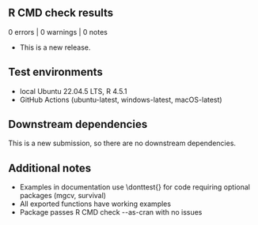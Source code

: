 ## R CMD check results

0 errors | 0 warnings | 0 notes

* This is a new release.

## Test environments

* local Ubuntu 22.04.5 LTS, R 4.5.1
* GitHub Actions (ubuntu-latest, windows-latest, macOS-latest)

## Downstream dependencies

This is a new submission, so there are no downstream dependencies.

## Additional notes

* Examples in documentation use \donttest{} for code requiring optional packages (mgcv, survival)
* All exported functions have working examples
* Package passes R CMD check --as-cran with no issues